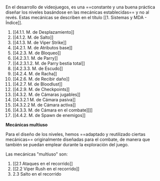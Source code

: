 
En el desarrollo de videojuegos, es una ==constante y una buena práctica diseñar los niveles basándose en las mecánicas establecidas== y no al revés. Estas mecánicas se describen en el título [[1. Sistemas y MDA - Índice]].

1. [[4.1.1. M. de Desplazamiento]]
2. [[4.1.2. M. de Salto]]
3. [[4.1.3. M. de Viper Strike]]
4. [[4.2.1. M. de Atributos base]]
5. [[4.2.3. M. de Bloqueo]]
6. [[4.2.3.1. M. de Parry]]
7. [[4.2.3.1.2. M. de Parry bestia total]]
8. [[4.2.3.3. M. de Escudo]]
9. [[4.2.4. M. de Racha]]
10. [[4.2.6. M. de Recibir daño]]
11. [[4.2.7. M. de Bloodlust]]
12. [[4.2.9. M. de Checkpoints]]
13. [[4.3.2. M. de Cámaras jugables]]
14. [[4.3.2.1 M. de Cámara pasiva]]
15. [[4.3.2.2 M. de Cámara activa]]
16. [[4.3.3. M. de Cámara en el combate]]]]
17. [[4.4.2. M. de Spawn de enemigos]]

**Mecánicas multiuso**

Para el diseño de los niveles, hemos ==adaptado y reutilizado ciertas mecánicas== originalmente diseñadas para el combate, de manera que también se puedan emplear durante la exploración del juego.

Las mecánicas "multiuso" son:

1. [[2.1 Ataques en el recorrido]]
2. [[2.2 Viper Rush en el recorrido]]
3. 2.3 Salto en el recorrido
